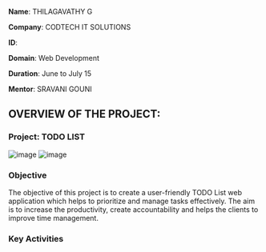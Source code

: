 **Name**: THILAGAVATHY G

**Company**: CODTECH IT SOLUTIONS

**ID**:

**Domain**: Web Development

**Duration**: June to July 15

**Mentor**: SRAVANI GOUNI

## OVERVIEW OF THE PROJECT:

### Project: TODO LIST
![image](https://github.com/thilaga292/CODTECH-TASK-1/assets/174592254/c358d851-4bbe-4dc8-a40b-2bf03ed758dc)
![image](https://github.com/thilaga292/CODTECH-TASK-1/assets/174592254/2a035674-806f-4d46-961e-dafe73482ff4)


### Objective

The objective of this project is to create a user-friendly TODO List web application which helps to prioritize and manage tasks effectively.
The aim is to increase the productivity, create accountability and helps the clients to improve time management.

### Key Activities
